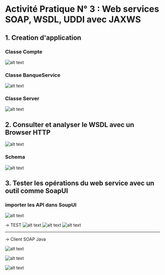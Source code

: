 # Activité Pratique N° 3 : Web services SOAP, WSDL, UDDI avec JAXWS

## 1. Creation d'application
### Classe Compte
![alt text](images/img.png)
### Classe BanqueService
![alt text](images/img_1.png)
### Classe Server
![alt text](images/img_2.png)

## 2. Consulter et analyser le WSDL avec un Browser HTTP

![alt text](images/img_3.png)

### Schema 
![alt text](images/img_4.png)

## 3. Tester les opérations du web service avec un outil comme SoapUI

### importer les API dans SoupUI

![alt text](images/img_5.png)

&#8594; TEST
![alt text](images/img_6.png)
![alt text](images/img_7.png)
![alt text](images/img_8.png)

** **


&#8594; Client SOAP Java

![alt text](images/img_9.png)

![alt text](images/img_10.png)

![alt text](images/img_11.png)



